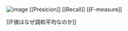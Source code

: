 
![image](https://gyazo.com/b9cea7a641b7e63ffcbc55842dbdeb35/thumb/1000)
[[Presicion]] [[Recall]] [[F-measure]]

[[F値はなぜ調和平均なのか]]
